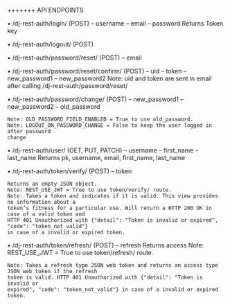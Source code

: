 +++++++ API ENDPOINTS 

• /dj-rest-auth/login/ (POST)
    – username
    – email
    – password
    Returns Token key

• /dj-rest-auth/logout/ (POST)

• /dj-rest-auth/password/reset/ (POST)
    – email

• /dj-rest-auth/password/reset/confirm/ (POST)
    – uid
    – token
    – new_password1
    – new_password2
    Note: uid and token are sent in email after calling /dj-rest-auth/password/reset/

• /dj-rest-auth/password/change/ (POST)
    – new_password1
    – new_password2
    – old_password

    Note: OLD_PASSWORD_FIELD_ENABLED = True to use old_password.
    Note: LOGOUT_ON_PASSWORD_CHANGE = False to keep the user logged in after password
    change

• /dj-rest-auth/user/ (GET, PUT, PATCH)
    – username
    – first_name
    – last_name
    Returns pk, username, email, first_name, last_name

• /dj-rest-auth/token/verify/ (POST)
    – token

    Returns an empty JSON object.
    Note: REST_USE_JWT = True to use token/verify/ route.
    Note: Takes a token and indicates if it is valid. This view provides no information about a
    token’s fitness for a particular use. Will return a HTTP 200 OK in case of a valid token and
    HTTP 401 Unauthorized with {"detail": "Token is invalid or expired", "code": "token_not_valid"} 
    in case of a invalid or expired token.

• /dj-rest-auth/token/refresh/ (POST)
    – refresh
    Returns access
    Note: REST_USE_JWT = True to use token/refresh/ route.
    
    Note: Takes a refresh type JSON web token and returns an access type JSON web token if the refresh
    token is valid. HTTP 401 Unauthorized with {"detail": "Token is invalid or
    expired", "code": "token_not_valid"} in case of a invalid or expired token.

